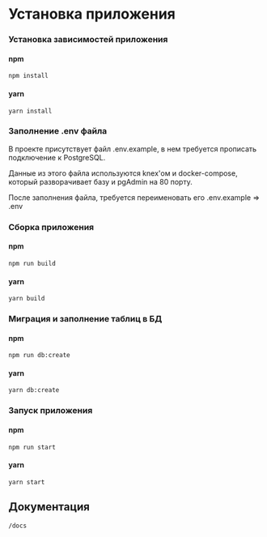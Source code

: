 # Установка приложения
### Установка зависимостей приложения
#### npm
```
npm install
```
#### yarn
```
yarn install
```
### Заполнение .env файла
В проекте присутствует файл .env.example, в нем требуется прописать подключение к PostgreSQL.

Данные из этого файла используются knex'ом и docker-compose, который разворачивает базу и pgAdmin на 80 порту.

После заполнения файла, требуется переименовать его .env.example => .env

### Сборка приложения
#### npm
```
npm run build
```
#### yarn
```
yarn build
```

### Миграция и заполнение таблиц в БД
#### npm
```
npm run db:create
```
#### yarn
```
yarn db:create
```

### Запуск приложения
#### npm
```
npm run start
```
#### yarn
```
yarn start
```

## Документация
```
/docs
```